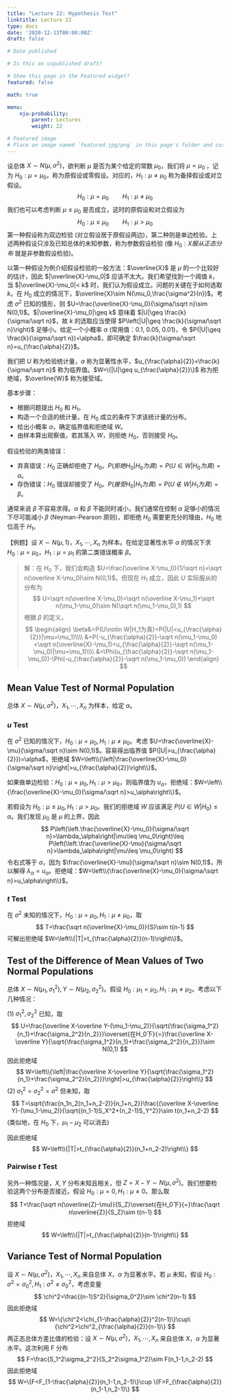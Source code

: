 ```yaml
---
title: "Lecture 22: Hypothesis Test"
linktitle: Lecture 22
type: docs
date: '2020-12-13T00:00:00Z'
draft: false

# Date published

# Is this an unpublished draft?

# Show this page in the Featured widget?
featured: false

math: true

menu:
    nju-probability:
        parent: Lectures
        weight: 22

# Featured image
# Place an image named `featured.jpg/png` in this page's folder and customize its options here.
---
```


设总体 $X\sim N(\mu,\sigma^2)$，欲判断 $\mu$ 是否为某个给定的常数 $\mu_0$，我们将 $\mu=\mu_0$ ，记为 $H_0:\mu=\mu_0$，称为原假设或零假设。对应的，$H_1:\mu\neq \mu_0$ 称为备择假设或对立假设。
$$
H_0:\mu=\mu_0\qquad H_1:\mu\neq \mu_0
$$
我们也可以考虑判断 $\mu\leq \mu_0$ 是否成立，这时的原假设和对立假设为
$$
H_0:\mu\leq \mu_0\qquad H_1:\mu>\mu_0
$$
第一种假设称为双边检验 (对立假设居于原假设两边)，第二种则是单边检验。上述两种假设只涉及已知总体的未知参数，称为参数假设检验 (像 $H_0:X服从正态分布$ 就是非参数假设检验)。

以第一种假设为例介绍假设检验的一般方法：$\overline{X}$ 是 $\mu$ 的一个比较好的估计，因此 $|\overline{X}-\mu_0|$ 应该不太大。我们希望找到一个阈值 $k$，当 $|\overline{X}-\mu_0|< k$ 时，我们认为假设成立。问题的关键在于如何选取 $k$。在 $H_0$ 成立的情况下，$\overline{X}\sim N(\mu_0,\frac{\sigma^2}{n})$。考虑 $\sigma^2$ 已知的情形，则 $U=\frac{\overline{X}-\mu_0}{\sigma/\sqrt n}\sim N(0,1)$。$|\overline{X}-\mu_0|\geq k$ 意味着 $|U|\geq \frac{k}{\sigma/\sqrt n}$，故 $k$ 的选取应当使得 $P\left(|U|\geq \frac{k}{\sigma/\sqrt n}\right)$ 足够小。给定一个小概率 $\alpha$ (常用值：0.1, 0.05, 0.01)，令 $P(|U|\geq \frac{k}{\sigma/\sqrt n})=\alpha$，即可确定 $\frac{k}{\sigma/\sqrt n}=u_{\frac{\alpha}{2}}$。

我们把 $U$ 称为检验统计量，$\alpha$ 称为显著性水平，$u_{\frac{\alpha}{2}}=\frac{k}{\sigma/\sqrt n}$ 称为临界值。$W=\{|U|\geq u_{\frac{\alpha}{2}}\}$ 称为拒绝域，$\overline{W}$ 称为接受域。

基本步骤：

* 根据问题提出 $H_0$ 和 $H_1$。
* 构造一个合适的统计量，在 $H_0$ 成立的条件下求该统计量的分布。
* 给出小概率 $\alpha$，确定临界值和拒绝域 $W$。
* 由样本算出观察值，若其落入 $W$，则拒绝 $H_0$，否则接受 $H_0$。

假设检验的两类错误：

* 弃真错误：$H_0$ 正确却拒绝了 $H_0$。$P(拒绝H_0|H_0为真)=P(U\in W|H_0为真)=\alpha$。
* 存伪错误：$H_0$ 错误却接受了 $H_0$。$P(接受H_0|H_1为真)=P(U\notin W|H_1为真)=\beta$。

通常来说 $\beta$ 不容易求得。$\alpha$ 和 $\beta$ 不能同时减小，我们通常在控制 $\alpha$ 足够小的情况下尽可能减小 $\beta$ (Neyman-Pearson 原则)，即拒绝 $H_0$ 需要更充分的理由，$H_0$ 地位高于 $H_1$。

【例题】设 $X\sim N(\mu,1)$，$X_1,\cdots, X_n$ 为样本。在给定显著性水平 $\alpha$ 的情况下求 $H_0:\mu=\mu_0$，$H_1:\mu=\mu_1$ 的第二类错误概率 $\beta$。

> 解：在 $H_0$ 下，我们会构造 $U=\frac{\overline X-\mu_0}{1/\sqrt n}=\sqrt n(\overline X-\mu_0)\sim N(0,1)$。但现在 $H_1$ 成立，因此 $U$ 实际服从的分布为
> $$
> U=\sqrt n(\overline X-\mu_0)=\sqrt n(\overline X-\mu_1)+\sqrt n(\mu_1-\mu_0)\sim N(\sqrt n(\mu_1-\mu_0),1)
> $$
> 根据 $\beta$ 的定义，
> $$
> \begin{align}
> \beta&=P(U\notin W|H_1为真)=P(|U|<u_{\frac{\alpha}{2}}|\mu=\mu_1)\\\\
> &=P(-u_{\frac{\alpha}{2}}-\sqrt n(\mu_1-\mu_0)<\sqrt n(\overline{X}-\mu_1)<u_{\frac{\alpha}{2}}-\sqrt n(\mu_1-\mu_0)|\mu=\mu_1)\\\\
> &=\Phi(u_{\frac{\alpha}{2}}-\sqrt n(\mu_1-\mu_0))-\Phi(-u_{\frac{\alpha}{2}}-\sqrt n(\mu_1-\mu_0))
> \end{align}
> $$

## Mean Value Test of Normal Population

总体 $X\sim N(\mu,\sigma^2)$，$X_1,\cdots,X_n$ 为样本，给定 $\alpha$。

### $u$ Test

在 $\sigma^2$ 已知的情况下，$H_0:\mu=\mu_0,H_1:\mu\neq \mu_0$。考虑 $U=\frac{\overline{X}-\mu}{\sigma/\sqrt n}\sim N(0,1)$。容易得出临界值 $P(|U|>u_{\frac{\alpha}{2}})=\alpha$，拒绝域 $W=\left\\{\left|\frac{\overline{X}-\mu_0}{\sigma/\sqrt n}\right|>u_{\frac{\alpha}{2}}\right\\}$。

如果做单边检验：$H_0:\mu=\mu_0,H_1:\mu>\mu_0$，则临界值为 $u_\alpha$，拒绝域：$W=\left\\{\frac{\overline{X}-\mu_0}{\sigma/\sqrt n}>u_\alpha\right\\}$。

若假设为 $H_0:\mu\leq \mu_0,H_1:\mu>\mu_0$。我们的拒绝域 $W$ 应该满足 $P(U\in W|H_0)\leq \alpha$。我们发现 $\mu_0$ 是 $\mu$ 的上界，因此
$$
P\left(\left.\frac{\overline{X}-\mu_0}{\sigma/\sqrt n}>\lambda_\alpha\right|\mu\leq \mu_0\right)\leq P\left(\left.\frac{\overline{X}-\mu}{\sigma/\sqrt n}>\lambda_\alpha\right|\mu\leq \mu_0\right)
$$
令右式等于 $\alpha$，因为 $\frac{\overline{X}-\mu}{\sigma/\sqrt n}\sim N(0,1)$，所以解得 $\lambda_\alpha=u_\alpha$。拒绝域：$W=\left\\{\frac{\overline{X}-\mu_0}{\sigma/\sqrt n}>u_\alpha\right\\}$。

### $t$ Test

在 $\sigma^2$ 未知的情况下，$H_0:\mu=\mu_0,H_1:\mu\neq \mu_0$，取
$$
T=\frac{\sqrt n(\overline{X}-\mu_0)}{S}\sim t(n-1)
$$
可解出拒绝域 $W=\left\\{|T|>t_{\frac{\alpha}{2}}(n-1)\right\\}$。

## Test of the Difference of Mean Values of Two Normal Populations

总体 $X\sim N(\mu_1,\sigma_1^2),Y\sim N(\mu_2,\sigma_2^2)$。假设 $H_0:\mu_1=\mu_2,H_1:\mu_1\neq \mu_2$。考虑以下几种情况：

(1) $\sigma_1^2,\sigma_2^2$ 已知，取
$$
U=\frac{\overline X-\overline Y-(\mu_1-\mu_2)}{\sqrt{\frac{\sigma_1^2}{n_1}+\frac{\sigma_2^2}{n_2}}}\overset{在H_0下}{=}\frac{\overline X-\overline Y}{\sqrt{\frac{\sigma_1^2}{n_1}+\frac{\sigma_2^2}{n_2}}}\sim N(0,1)
$$
因此拒绝域
$$
W=\left\\{\left|\frac{\overline X-\overline Y}{\sqrt{\frac{\sigma_1^2}{n_1}+\frac{\sigma_2^2}{n_2}}}\right|>u_{\frac{\alpha}{2}}\right\\}
$$
(2) $\sigma_1^2=\sigma_2^2=\sigma^2$ 但未知，取
$$
T=\sqrt{\frac{n_1n_2(n_1+n_2-2)}{n_1+n_2}}\frac{(\overline X-\overline Y)-(\mu_1-\mu_2)}{\sqrt{(n_1-1)S_X^2+(n_2-1)S_Y^2}}\sim t(n_1+n_2-2)
$$
(类似地，在 $H_0$ 下，$\mu_1-\mu_2$ 可以消去)

因此拒绝域
$$
W=\left\\{|T|>t_{\frac{\alpha}{2}}(n_1+n_2-2)\right\\}
$$

### Pairwise $t$ Test

另外一种情况是，$X,Y$ 分布未知且相关，但 $Z=X-Y\sim N(\mu,\sigma^2)$。我们想要检验这两个分布是否接近。假设 $H_0:\mu=0,H_1:\mu\neq 0$。那么取
$$
T=\frac{\sqrt n(\overline{Z}-\mu)}{S_Z}\overset{在H_0下}{=}\frac{\sqrt n\overline{Z}}{S_Z}\sim t(n-1)
$$
拒绝域
$$
W=\left\\{|T|>t_{\frac{\alpha}{2}}(n-1)\right\\}
$$

## Variance Test of Normal Population

设 $X\sim N(\mu,\sigma^2)$，$X_1,\cdots, X_n$ 来自总体 $X$，$\alpha$ 为显著水平。若 $\mu$ 未知，假设 $H_0:\sigma^2=\sigma_0^2,H_1:\sigma^2\neq \sigma_0^2$，考虑变量
$$
\chi^2=\frac{(n-1)S^2}{\sigma_0^2}\sim \chi^2(n-1)
$$
因此拒绝域
$$
W=\{\chi^2<\chi_{1-\frac{\alpha}{2}}^2(n-1)\}\cup\{\chi^2>\chi^2_{\frac{\alpha}{2}}(n-1)\}
$$
两正态总体方差比值的检验：设 $X\sim N(\mu,\sigma^2)$，$X_1,\cdots, X_n$ 来自总体 $X$，$\alpha$ 为显著水平。这次利用 F 分布
$$
F=\frac{S_1^2\sigma_2^2}{S_2^2\sigma_1^2}\sim F(n_1-1,n_2-2)
$$
因此拒绝域
$$
W=\{F<F_{1-\frac{\alpha}{2}}(n_1-1,n_2-1)\}\cup \{F>F_{\frac{\alpha}{2}}(n_1-1,n_2-1)\}
$$